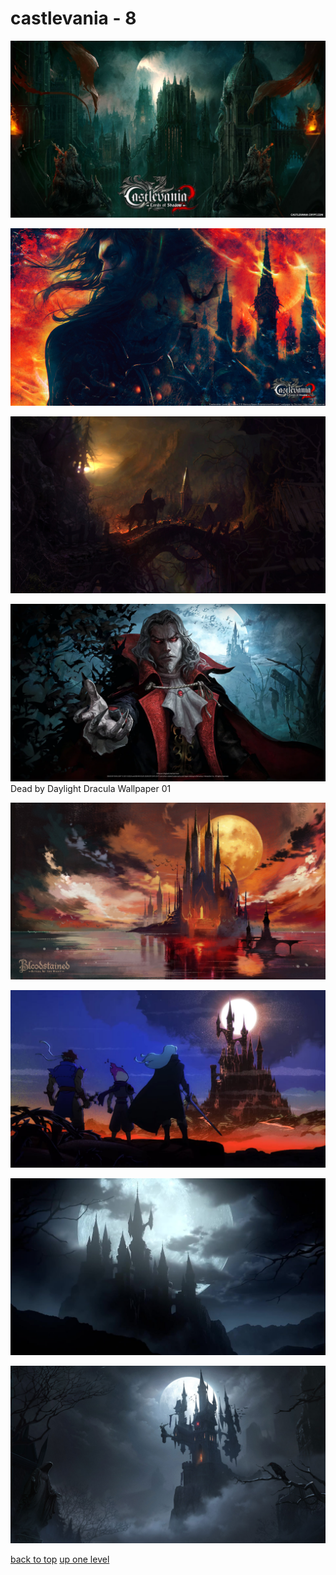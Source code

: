 # castlevania - 8
[![446349.png](/desktop/castlevania/446349.png "446349.png")](/desktop/castlevania/446349.png)

[![446389.jpg](/desktop/castlevania/446389.jpg "446389.jpg")](/desktop/castlevania/446389.jpg)

[![castlevania_lords_of_shadows.jpg](/desktop/castlevania/castlevania_lords_of_shadows.jpg "castlevania_lords_of_shadows.jpg")](/desktop/castlevania/castlevania_lords_of_shadows.jpg)

[![Dead by Daylight Dracula Wallpaper 01](/desktop/castlevania/Dead_by_Daylight_-_Dracula_Wallpaper_-_01.png "Dead by Daylight Dracula Wallpaper 01")](/desktop/castlevania/Dead_by_Daylight_-_Dracula_Wallpaper_-_01.png)\
Dead by Daylight Dracula Wallpaper 01

[![zz_castle_bloodstained_titlescreen.jpg](/desktop/castlevania/zz_castle_bloodstained_titlescreen.jpg "zz_castle_bloodstained_titlescreen.jpg")](/desktop/castlevania/zz_castle_bloodstained_titlescreen.jpg)

[![zz_castle_dead-cells-castlevania_12-08-22.jpg](/desktop/castlevania/zz_castle_dead-cells-castlevania_12-08-22.jpg "zz_castle_dead-cells-castlevania_12-08-22.jpg")](/desktop/castlevania/zz_castle_dead-cells-castlevania_12-08-22.jpg)

[![zz_castle_dracula's_castle_-_23.png](/desktop/castlevania/zz_castle_dracula's_castle_-_23.png "zz_castle_dracula's_castle_-_23.png")](/desktop/castlevania/zz_castle_dracula's_castle_-_23.png)

[![zz_castle_dracula's_castle_-_moonlight_rhapsody_-_01.jpg](/desktop/castlevania/zz_castle_dracula's_castle_-_moonlight_rhapsody_-_01.jpg "zz_castle_dracula's_castle_-_moonlight_rhapsody_-_01.jpg")](/desktop/castlevania/zz_castle_dracula's_castle_-_moonlight_rhapsody_-_01.jpg)



[back to top](#)
[up one level](/desktop/README.MD)
